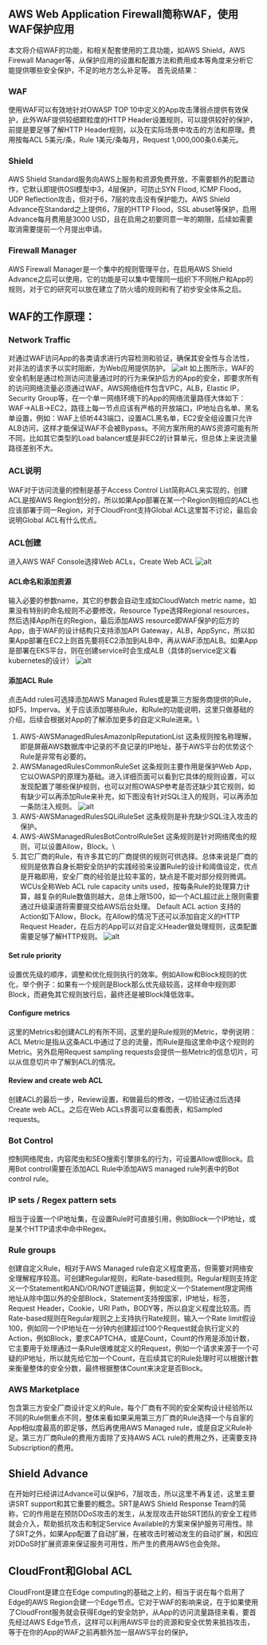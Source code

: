 ## AWS Web Application Firewall简称WAF，使用WAF保护应用
本文将介绍WAF的功能，和相关配套使用的工具功能，如AWS Shield，AWS Firewall Manager等，从保护应用的设置和配置方法和费用成本等角度来分析它能提供哪些安全保护，不足的地方怎么补足等。
首先说结果：
### WAF
使用WAF可以有效地针对OWASP TOP 10中定义的App攻击薄弱点提供有效保护，此外WAF提供较细颗粒度的HTTP Header设置规则，可以提供较好的保护，前提是要足够了解HTTP Header规则，以及在实际场景中攻击的方法和原理。费用按每ACL 5美元/条，Rule 1美元/条每月，Request 1,000,000条0.6美元。
### Shield
AWS Shield Standard服务向AWS上服务和资源免费开放，不需要额外的配置动作，它默认即提供OSI模型中3，4层保护，可防止SYN Flood, ICMP Flood，UDP Reflection攻击，但对于6，7层的攻击没有保护能力。AWS Shield Advance在Standard之上提供6，7层的HTTP Flood，SSL abuset等保护，启用Advance每月费用是3000 USD，且在启用之初要同意一年的期限，后续如需要取消需要提前一个月提出申请。
### Firewall Manager
AWS Firewall Manager是一个集中的规则管理平台，在启用AWS Shield Advance之后可以使用，它的功能是可以集中管理同一组织下不同帐户和App的规则，对于它的研究可以放在建立了防火墙的规则和有了初步安全体系之后。
## WAF的工作原理：
### Network Traffic
对通过WAF访问App的各类请求进行内容检测和验证，确保其安全性与合法性，对非法的请求予以实时阻断，为Web应用提供防护。
![alt](https://github.com/john-h-luo/app_security/blob/main/screenshot/waf.png?raw=true)
如上图所示，WAF的安全机制是通过检测访问流量通过时的行为来保护后方的App的安全，即要求所有的访问网络流量必须通过WAF。AWS网络组件包含VPC，ALB，Elastic IP，Security Group等，在一个单一网络环境下的App的网络流量路径大体如下：WAF->ALB->EC2，路径上每一节点应该有严格的开放端口，IP地址白名单、黑名单设置，例如：WAF上侦听443端口，设置ACL黑名单，EC2安全组设置只允许ALB访问，这样才能保证WAF不会被Bypass。不同方案所用的AWS资源可能有所不同，比如其它类型的Load balancer或是非EC2的计算单元，但总体上来说流量路径差别不大。
### ACL说明
WAF对于访问流量的控制是基于Access Control List简称ACL来实现的，创建ACL是按AWS Region划分的，所以如果App部署在某一个Region则相应的ACL也应该部署于同一Region，对于CloudFront支持Global ACL这里暂不讨论，最后会说明Global ACL有什么优点。
### ACL创建
进入AWS WAF Console选择Web ACLs，Create Web ACL
![alt](https://raw.githubusercontent.com/john-h-luo/app_security/main/screenshot/create_acl.PNG)
#### ACL命名和添加资源
输入必要的参数name，其它的参数会自动生成如CloudWatch metric name，如果没有特别的命名规则不必要修改，Resource Type选择Regional resources，然后选择App所在的Region，最后添加AWS resource即WAF保护的后方的App，由于WAF的设计结构只支持添加API Gateway，ALB，AppSync，所以如果App部署在EC2上则首先要将EC2添加到ALB中，再从WAF添加ALB。如果App是部署在EKS平台，则在创建service时会生成ALB（具体的service定义看kubernetes的设计）
![alt](https://github.com/john-h-luo/app_security/blob/main/screenshot/add_resource.PNG?raw=true)
#### 添加ACL Rule
点击Add rules可选择添加AWS Managed Rules或是第三方服务商提供的Rule，如F5，Imperva。关于应该添加哪些Rule，和Rule的功能说明，这里只做基础的介绍，后续会根据对App的了解添加更多的自定义Rule进来。\
1. AWS-AWSManagedRulesAmazonIpReputationList 这条规则按名称理解，即是屏蔽AWS数据库中记录的不良记录的IP地址，基于AWS平台的优势这个Rule是非常有必要的。
2. AWSManagedRulesCommonRuleSet 这条规则主要作用是保护Web App，它以OWASP的原理为基础。进入详细页面可以看到它具体的规则设置，可以发现配置了哪些保护规则，也可以对照OWASP参考是否还缺少其它规则，如有缺少可以再添加Rule来补充，如下图没有针对SQL注入的规则，可以再添加一条防注入规则。
![alt](https://github.com/john-h-luo/app_security/blob/main/screenshot/core_rule.PNG?raw=true)
3. AWS-AWSManagedRulesSQLiRuleSet 这条规则是补充缺少SQL注入攻击的保护。
4. AWS-AWSManagedRulesBotControlRuleSet 这条规则是针对网络爬虫的规则，可以设置Allow，Block。\
5. 其它厂商的Rule，有许多其它的厂商提供的规则可供选择。总体来说是厂商的规则是依靠自身长期安全防护的实践经验来设置Rule的设计和阈值设定，优点是开箱即用，安全厂商的经验是比较丰富的，缺点是不能对部分规则微调。\
WCUs全称Web ACL rule capacity units used，按每条Rule的处理算力计算，越复杂的Rule数值则越大，总体上限1500，如一个ACL超过此上限则需要通过升级渠道将需要提交给AWS后台处理。
Default ACL action
支持的Action如下Allow，Block。在Allow的情况下还可以添加自定义的HTTP Request Header，在后方的App可以对自定义Header做处理规则，这类配置需要足够了解HTTP规则。
![alt](https://github.com/john-h-luo/app_security/blob/main/screenshot/add_rules.PNG?raw=true)
#### Set rule priority
设置优先级的顺序，调整和优化规则执行的效率。例如Allow和Block规则的优化，举个例子：如果有一个规则是Block那么优先级较高，这样命中规则即Block，而避免其它规则放行后，最终还是被Block降低效率。
#### Configure metrics
这里的Metrics和创建ACL的有所不同，这里的是Rule规则的Metric，举例说明：ACL Metric是指从这条ACL中通过了总的流量，而Rule是指这里命中这个规则的Metric。另外启用Request sampling requests会提供一些Metric的信息切片，可以从信息切片中了解到ACL的情况。
#### Review and create web ACL
创建ACL的最后一步，Review设置，和做最后的修改，一切验证通过后选择Create web ACL。之后在Web ACLs界面可以查看图表，和Sampled requests。
### Bot Control
控制网络爬虫，内容爬虫和SEO搜索引擎排名的行为，可设置Allow或Block。启用Bot control需要在添加ACL Rule中添加AWS managed rule列表中的Bot control rule。
### IP sets / Regex pattern sets
相当于设置一个IP地址集，在设置Rule时可直接引用，例如Block一个IP地址，或是某个HTTP请求中命中Regex。
### Rule groups
创建自定义Rule，相对于AWS Managed rule自定义程度更高，但需要对网络安全理解程序较高。可创建Regular规则，和Rate-based规则。Regular规则支持定义一个Statement和AND/OR/NOT逻辑运算，例如定义一个Statement限定网络地址从除中国以外的全部Block，Statement支持按国家，IP地址，标签，Request Header，Cookie，URI Path，BODY等，所以自定义程度比较高。而Rate-based规则在Regular规则之上支持执行Rate规则，输入一个Rate limit假设100，例如同一个IP地址在一分钟内创建超过100个Request就会执行定义的Action，例如Block，要求CAPTCHA，或是Count，Count的作用是添加计数，它主要用于处理通过一条Rule很难就定义的Request，例如一个请求来源于一个可疑的IP地址，所以就先给它加一个Count，在后续其它的Rule处理时可以根据计数来衡量整体的安全分数，最终根据整体Count来决定是否Block。
### AWS Marketplace
包含第三方安全厂商设计定义的Rule，每个厂商有不同的安全架构设计经验所以不同的Rule侧重点不同，整体来看如果采用第三方厂商的Rule选择一个与自家的App相似度最高的即足够，然后再使用AWS Managed rule，或是自定义Rule补足。第三方厂商Rule的费用方面除了支持AWS ACL rule的费用之外，还需要支持Subscription的费用。
## Shield Advance
在开始时已经讲过Advance可以保护6，7层攻击，所以这里不再复述，这里主要讲SRT support和其它重要的概念。SRT是AWS Shield Response Team的简称，它的作用是在预防DDoS攻击的发生，从发现攻击开始SRT团队的安全工程师就会介入，帮助抵抗攻击和制定Service Available的方案来保护服务可用性。除了SRT之外，如果App配置了自动扩展，在被攻击时被动发生的自动扩展，和因应对DDoS时扩展资源来保证服务可用性，所产生的费用AWS也会免除。
## CloudFront和Global ACL
CloudFront是建立在Edge computing的基础之上的，相当于说在每个启用了Edge的AWS Region会建一个Edge节点。它对于WAF的影响来说，在于如果使用了CloudFront服务就会获得Edge的安全防护，从App的访问流量路径来看，要首先经过AWS Edge节点，这样可以利用AWS平台的资源和安全优势来抵挡攻击，等于在你的App的WAF之前再额外加一层AWS平台的保护。
